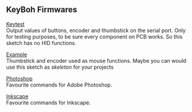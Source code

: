 ## KeyBoh Firmwares

[Keytest](./keytest)  
Output values of buttons, encoder and thumbstick on the serial port. 
Only for testing purposes, to be sure every component on PCB works. So this sketch has no HID functions.

[Example](./example)  
Thumbstick and encoder used as mouse functions. 
Maybe you can would use this sketch as _skeleton_ for your projects

[Photoshop](./photoshop)  
Favourite commands for Adobe Photoshop.

[Inkscape](./inkscape)  
Favourite commands for Inkscape.